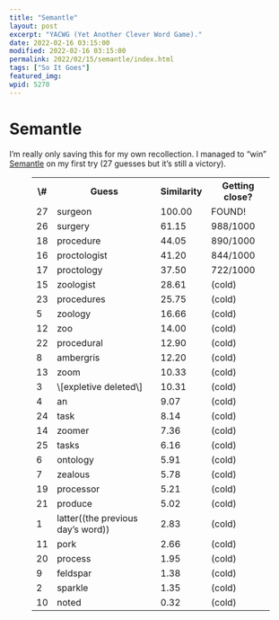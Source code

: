 ```yaml
---
title: "Semantle"
layout: post
excerpt: "YACWG (Yet Another Clever Word Game)."
date: 2022-02-16 03:15:00
modified: 2022-02-16 03:15:00
permalink: 2022/02/15/semantle/index.html
tags: ["So It Goes"]
featured_img: 
wpid: 5270
---
```


# Semantle

I’m really only saving this for my own recollection. I managed to “win” [Semantle](https://semantle.novalis.org/) on my first try (27 guesses but it’s still a victory).

<figure class="wp-block-table" id="guesses"><table><tbody><tr><th class="has-text-align-left" data-align="left">\#</th><th class="has-text-align-left" data-align="left">Guess</th><th class="has-text-align-left" data-align="left">Similarity</th><th class="has-text-align-left" data-align="left">Getting close?</th></tr><tr><td class="has-text-align-left" data-align="left">27</td><td class="has-text-align-left" data-align="left">surgeon</td><td class="has-text-align-left" data-align="left">100.00</td><td class="has-text-align-left" data-align="left">FOUND!</td></tr><tr><td class="has-text-align-left" data-align="left">26</td><td class="has-text-align-left" data-align="left">surgery</td><td class="has-text-align-left" data-align="left">61.15</td><td class="has-text-align-left" data-align="left">988/1000 </td></tr><tr><td class="has-text-align-left" data-align="left">18</td><td class="has-text-align-left" data-align="left">procedure</td><td class="has-text-align-left" data-align="left">44.05</td><td class="has-text-align-left" data-align="left">890/1000 </td></tr><tr><td class="has-text-align-left" data-align="left">16</td><td class="has-text-align-left" data-align="left">proctologist</td><td class="has-text-align-left" data-align="left">41.20</td><td class="has-text-align-left" data-align="left">844/1000 </td></tr><tr><td class="has-text-align-left" data-align="left">17</td><td class="has-text-align-left" data-align="left">proctology</td><td class="has-text-align-left" data-align="left">37.50</td><td class="has-text-align-left" data-align="left">722/1000 </td></tr><tr><td class="has-text-align-left" data-align="left">15</td><td class="has-text-align-left" data-align="left">zoologist</td><td class="has-text-align-left" data-align="left">28.61</td><td class="has-text-align-left" data-align="left">(cold)</td></tr><tr><td class="has-text-align-left" data-align="left">23</td><td class="has-text-align-left" data-align="left">procedures</td><td class="has-text-align-left" data-align="left">25.75</td><td class="has-text-align-left" data-align="left">(cold)</td></tr><tr><td class="has-text-align-left" data-align="left">5</td><td class="has-text-align-left" data-align="left">zoology</td><td class="has-text-align-left" data-align="left">16.66</td><td class="has-text-align-left" data-align="left">(cold)</td></tr><tr><td class="has-text-align-left" data-align="left">12</td><td class="has-text-align-left" data-align="left">zoo</td><td class="has-text-align-left" data-align="left">14.00</td><td class="has-text-align-left" data-align="left">(cold)</td></tr><tr><td class="has-text-align-left" data-align="left">22</td><td class="has-text-align-left" data-align="left">procedural</td><td class="has-text-align-left" data-align="left">12.90</td><td class="has-text-align-left" data-align="left">(cold)</td></tr><tr><td class="has-text-align-left" data-align="left">8</td><td class="has-text-align-left" data-align="left">ambergris</td><td class="has-text-align-left" data-align="left">12.20</td><td class="has-text-align-left" data-align="left">(cold)</td></tr><tr><td class="has-text-align-left" data-align="left">13</td><td class="has-text-align-left" data-align="left">zoom</td><td class="has-text-align-left" data-align="left">10.33</td><td class="has-text-align-left" data-align="left">(cold)</td></tr><tr><td class="has-text-align-left" data-align="left">3</td><td class="has-text-align-left" data-align="left">\[expletive deleted\]</td><td class="has-text-align-left" data-align="left">10.31</td><td class="has-text-align-left" data-align="left">(cold)</td></tr><tr><td class="has-text-align-left" data-align="left">4</td><td class="has-text-align-left" data-align="left">an</td><td class="has-text-align-left" data-align="left">9.07</td><td class="has-text-align-left" data-align="left">(cold)</td></tr><tr><td class="has-text-align-left" data-align="left">24</td><td class="has-text-align-left" data-align="left">task</td><td class="has-text-align-left" data-align="left">8.14</td><td class="has-text-align-left" data-align="left">(cold)</td></tr><tr><td class="has-text-align-left" data-align="left">14</td><td class="has-text-align-left" data-align="left">zoomer</td><td class="has-text-align-left" data-align="left">7.36</td><td class="has-text-align-left" data-align="left">(cold)</td></tr><tr><td class="has-text-align-left" data-align="left">25</td><td class="has-text-align-left" data-align="left">tasks</td><td class="has-text-align-left" data-align="left">6.16</td><td class="has-text-align-left" data-align="left">(cold)</td></tr><tr><td class="has-text-align-left" data-align="left">6</td><td class="has-text-align-left" data-align="left">ontology</td><td class="has-text-align-left" data-align="left">5.91</td><td class="has-text-align-left" data-align="left">(cold)</td></tr><tr><td class="has-text-align-left" data-align="left">7</td><td class="has-text-align-left" data-align="left">zealous</td><td class="has-text-align-left" data-align="left">5.78</td><td class="has-text-align-left" data-align="left">(cold)</td></tr><tr><td class="has-text-align-left" data-align="left">19</td><td class="has-text-align-left" data-align="left">processor</td><td class="has-text-align-left" data-align="left">5.21</td><td class="has-text-align-left" data-align="left">(cold)</td></tr><tr><td class="has-text-align-left" data-align="left">21</td><td class="has-text-align-left" data-align="left">produce</td><td class="has-text-align-left" data-align="left">5.02</td><td class="has-text-align-left" data-align="left">(cold)</td></tr><tr><td class="has-text-align-left" data-align="left">1</td><td class="has-text-align-left" data-align="left">latter((the previous day’s word))</td><td class="has-text-align-left" data-align="left">2.83</td><td class="has-text-align-left" data-align="left">(cold)</td></tr><tr><td class="has-text-align-left" data-align="left">11</td><td class="has-text-align-left" data-align="left">pork</td><td class="has-text-align-left" data-align="left">2.66</td><td class="has-text-align-left" data-align="left">(cold)</td></tr><tr><td class="has-text-align-left" data-align="left">20</td><td class="has-text-align-left" data-align="left">process</td><td class="has-text-align-left" data-align="left">1.95</td><td class="has-text-align-left" data-align="left">(cold)</td></tr><tr><td class="has-text-align-left" data-align="left">9</td><td class="has-text-align-left" data-align="left">feldspar</td><td class="has-text-align-left" data-align="left">1.38</td><td class="has-text-align-left" data-align="left">(cold)</td></tr><tr><td class="has-text-align-left" data-align="left">2</td><td class="has-text-align-left" data-align="left">sparkle</td><td class="has-text-align-left" data-align="left">1.35</td><td class="has-text-align-left" data-align="left">(cold)</td></tr><tr><td class="has-text-align-left" data-align="left">10</td><td class="has-text-align-left" data-align="left">noted</td><td class="has-text-align-left" data-align="left">0.32</td><td class="has-text-align-left" data-align="left">(cold)</td></tr></tbody></table>

</figure>